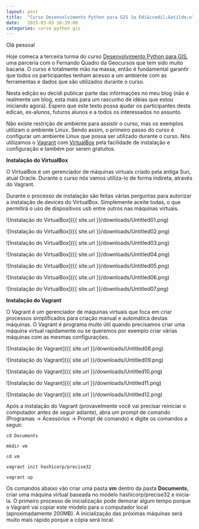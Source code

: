 ```yaml
---
layout: post
title:  "Curso Desenvolvimento Python para GIS 3a Edi&ccedil;&atilde;o"
date:   2015-03-03 16:39:00
categories: curso python gis
---
```


Ol&aacute; pessoal

Hoje comeca a terceira turma do curso [Desenvolvimento Python para GIS][geocursos-python], uma parceria com o Fernando Quadro da Geocursos que tem sido muito bacana. O curso &eacute; totalmente m&atilde;o na massa, ent&atilde;o &eacute; fundamental garantir que todos os participantes tenham acesso a um ambiente com as ferramentas e dados que s&atilde;o utilizados durante o curso.

Nesta edi&ccedil;&atilde;o eu decidi publicar parte das informa&ccedil;&otilde;es no meu blog (n&atilde;o &eacute; realmente um blog, esta mais para um rascunho de id&eacute;ias que estou iniciando agora). Espero que este texto possa ajudar os participantes desta edicao, ex-alunos, futuros alunos e a todos os interessados no assunto.

Não existe restrição de ambiente para assistir o curso, mas os exemplos utilizam o ambiente Linux. Sendo assim, o primeiro passo do curso é configurar um ambiente Linux que possa ser utilizado durante o curso. Nós utilizamos o [Vagrant][vagrant] com [VirtualBox][virtualbox] pela facilidade de instalação e configuração e também por serem gratuitos.

**Instalação do VirtualBox**

O VirtualBox é um gerenciador de máquinas virtuais criado pela antiga Sun, atual Oracle. Durante o curso nós vamos utiliza-lo de forma indireta, através do Vagrant.

Durante o processo de instalação são feitas várias perguntas para autorizar a instalação de devices do VirtualBox. Simplemente aceite todas, o que permitirá o uso de dispositivos usb entre outros nas máquinas virtuais.

![Instalação do VirtualBox]({{ site.url }}/downloads/Untitled01.png)

![Instalação do VirtualBox]({{ site.url }}/downloads/Untitled02.png)

![Instalação do VirtualBox]({{ site.url }}/downloads/Untitled03.png)

![Instalação do VirtualBox]({{ site.url }}/downloads/Untitled04.png)

![Instalação do VirtualBox]({{ site.url }}/downloads/Untitled05.png)

![Instalação do VirtualBox]({{ site.url }}/downloads/Untitled06.png)

![Instalação do VirtualBox]({{ site.url }}/downloads/Untitled07.png)

**Instalação do Vagrant**

O Vagrant é um gerenciador de máquinas virtuais que foca em criar processos simplificados para criação manual e automática destas máquinas. O Vagrant é programa muito útil quando precisamos criar uma máquina virtual rapidamente ou se queremos por exemplo criar várias máquinas com as mesmas configurações.

![Instalação do Vagrant]({{ site.url }}/downloads/Untitled08.png)

![Instalação do Vagrant]({{ site.url }}/downloads/Untitled09.png)

![Instalação do Vagrant]({{ site.url }}/downloads/Untitled10.png)

![Instalação do Vagrant]({{ site.url }}/downloads/Untitled11.png)

![Instalação do Vagrant]({{ site.url }}/downloads/Untitled12.png)

Após a instalação do Vagrant (provavelmente você vai precisar reiniciar o computador antes de seguir adiante), abra um prompt de comando (Programas -> Acessórios -> Prompt de comando) e digite os comandos a seguir.

```shell
cd Documents

mkdir vm

cd vm

vagrant init hashicorp/precise32

vagrant up
```

Os comandos abaixo vão criar uma pasta **vm** dentro da pasta **Documents**, criar uma máquina virtual baseada no modelo hashicorp/precise32 e inicia-la. O primeiro processo de inicialização pode demorar algum tempo porque o Vagrant vai copiar este modelo para o computador local (aproximadamente 200MB). A inicialização das próximas máquinas será muito mais rápido porque a cópia será local.



[geocursos-python]: http://www.geocursos.com.br/python
[vagrant]: http://www.vagrantup.com
[virtualbox]: https://www.virtualbox.org

